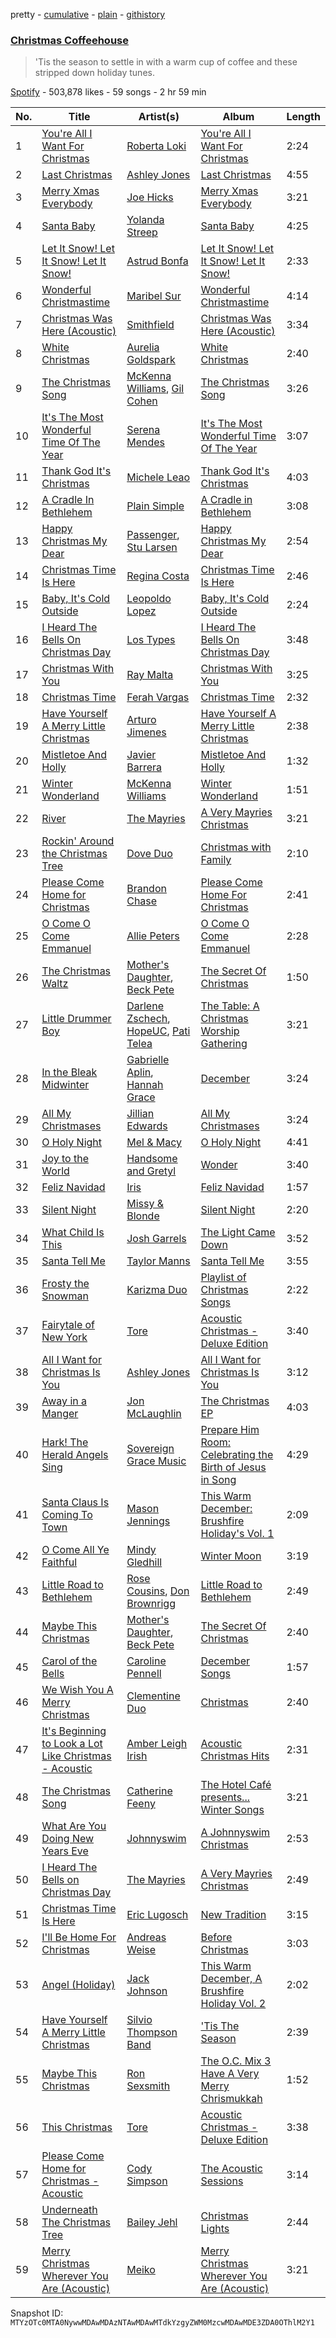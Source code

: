 pretty - [cumulative](/playlists/cumulative/37i9dQZF1DXb7KOnsvmh8V.md) - [plain](/playlists/plain/37i9dQZF1DXb7KOnsvmh8V) - [githistory](https://github.githistory.xyz/mackorone/spotify-playlist-archive/blob/main/playlists/plain/37i9dQZF1DXb7KOnsvmh8V)

### [Christmas Coffeehouse](https://open.spotify.com/playlist/37i9dQZF1DXb7KOnsvmh8V)

> 'Tis the season to settle in with a warm cup of coffee and these stripped down holiday tunes.

[Spotify](https://open.spotify.com/user/spotify) - 503,878 likes - 59 songs - 2 hr 59 min

| No. | Title | Artist(s) | Album | Length |
|---|---|---|---|---|
| 1 | [You're All I Want For Christmas](https://open.spotify.com/track/6k5yUgb2kSjiJtFWcAIswU) | [Roberta Loki](https://open.spotify.com/artist/69CSvWqSOjhUXBM8VcgbjB) | [You're All I Want For Christmas](https://open.spotify.com/album/0hz1EdPK295xrolats4Mae) | 2:24 |
| 2 | [Last Christmas](https://open.spotify.com/track/09j5YVh6DLMa09PRp51mrE) | [Ashley Jones](https://open.spotify.com/artist/5oZSkpd6njJYnWjqINJ0nJ) | [Last Christmas](https://open.spotify.com/album/6XgcGUqv9urCIlq4IVHDsK) | 4:55 |
| 3 | [Merry Xmas Everybody](https://open.spotify.com/track/0BQs8OCMlegB4Mlrx9nJA2) | [Joe Hicks](https://open.spotify.com/artist/0xwHtYTN6P4PtjLSzLV4U5) | [Merry Xmas Everybody](https://open.spotify.com/album/1A52lVGt4oJaXtI9FRxVvt) | 3:21 |
| 4 | [Santa Baby](https://open.spotify.com/track/3nkVBox3k8YpbVNyXKQinl) | [Yolanda Streep](https://open.spotify.com/artist/3RAcfMK8AOdXDGe5IM4CV8) | [Santa Baby](https://open.spotify.com/album/5UV2XfiAnmheoWWv7C3clA) | 4:25 |
| 5 | [Let It Snow! Let It Snow! Let It Snow!](https://open.spotify.com/track/5sfX5viYWYXqVAflX4F4zo) | [Astrud Bonfa](https://open.spotify.com/artist/0YYKO7hybCYf1mjeXDADA7) | [Let It Snow! Let It Snow! Let It Snow!](https://open.spotify.com/album/6eQfJN6mMzB3VAk80yZWmS) | 2:33 |
| 6 | [Wonderful Christmastime](https://open.spotify.com/track/7G1cFCMNKHixbmq9I8nRvh) | [Maribel Sur](https://open.spotify.com/artist/6RUOKxDTKgQE0baELaHJcf) | [Wonderful Christmastime](https://open.spotify.com/album/7Aw5Eeq7mSfQGqQj2bZT7V) | 4:14 |
| 7 | [Christmas Was Here \(Acoustic\)](https://open.spotify.com/track/17ZarY8dLJmPrn21tVirZw) | [Smithfield](https://open.spotify.com/artist/1aPmWgDU4JXEWg1d2BwH5M) | [Christmas Was Here \(Acoustic\)](https://open.spotify.com/album/6k1wuuV7p5ZNYvZzknYn7y) | 3:34 |
| 8 | [White Christmas](https://open.spotify.com/track/162vGpooHZzhRYDgmVL17b) | [Aurelia Goldspark](https://open.spotify.com/artist/23Vwx4SwKnBo2w3kAL32pW) | [White Christmas](https://open.spotify.com/album/0590p13JeOaXsRCl38lKPO) | 2:40 |
| 9 | [The Christmas Song](https://open.spotify.com/track/12CVNOsr1L3omtra5Z2Jmi) | [McKenna Williams](https://open.spotify.com/artist/03uZO3ld49qo2B5Y39Io05), [Gil Cohen](https://open.spotify.com/artist/3RIFM8s5jyChTKVnP0ZeDe) | [The Christmas Song](https://open.spotify.com/album/7M4I7btwjjSv6WIa3AxqH6) | 3:26 |
| 10 | [It's The Most Wonderful Time Of The Year](https://open.spotify.com/track/3sefGbSgty0fqgMwyMbrJt) | [Serena Mendes](https://open.spotify.com/artist/6NPbeRsuxTEwa7lMDnZLLz) | [It's The Most Wonderful Time Of The Year](https://open.spotify.com/album/5xd4V5XVWsHti76vti9Kq1) | 3:07 |
| 11 | [Thank God It's Christmas](https://open.spotify.com/track/3sSEbpbUVNnzU2sFZ81WAk) | [Michele Leao](https://open.spotify.com/artist/6FjXAOfjiavprwnGzY0YvF) | [Thank God It's Christmas](https://open.spotify.com/album/5eifKVwGfihPewkitHo5PS) | 4:03 |
| 12 | [A Cradle In Bethlehem](https://open.spotify.com/track/76JY0EcePnLePHMXuYSkvH) | [Plain Simple](https://open.spotify.com/artist/0XUcGC1QHkYmsVInVDjFad) | [A Cradle in Bethlehem](https://open.spotify.com/album/4riylNG00A6FG6CdVhb5hA) | 3:08 |
| 13 | [Happy Christmas My Dear](https://open.spotify.com/track/3z0GfQCW7MAyoqfGbuymvD) | [Passenger](https://open.spotify.com/artist/0gadJ2b9A4SKsB1RFkBb66), [Stu Larsen](https://open.spotify.com/artist/44M8i4BCwuBbmcQWwMaOfH) | [Happy Christmas My Dear](https://open.spotify.com/album/3CxBiwmyE6h2lMGevQqXNV) | 2:54 |
| 14 | [Christmas Time Is Here](https://open.spotify.com/track/3rAaVjaPoRvFjhKYN5FGEv) | [Regina Costa](https://open.spotify.com/artist/5HTYfcxPnPgnplg9GvUIEr) | [Christmas Time Is Here](https://open.spotify.com/album/411hIapXValKm4r5aFtJuM) | 2:46 |
| 15 | [Baby, It's Cold Outside](https://open.spotify.com/track/7jCljZFQGhUqK1dNPtfvMQ) | [Leopoldo Lopez](https://open.spotify.com/artist/4eiT8IHB1FaTzRyvkyyI3q) | [Baby, It's Cold Outside](https://open.spotify.com/album/3eSv2kdz0jDZl8Vx9Oiakt) | 2:24 |
| 16 | [I Heard The Bells On Christmas Day](https://open.spotify.com/track/6aWEvuBetOucUxhhTZImu4) | [Los Types](https://open.spotify.com/artist/1LhKDFwRnbRBPCc3BfA68N) | [I Heard The Bells On Christmas Day](https://open.spotify.com/album/3dNblZm8n6DDSJj9BdCQ1O) | 3:48 |
| 17 | [Christmas With You](https://open.spotify.com/track/2ysxVaEF9ZSbEMPXsmXRlC) | [Ray Malta](https://open.spotify.com/artist/4JJfhrczAyLrZVz8RMn9rt) | [Christmas With You](https://open.spotify.com/album/48ZgIU14VZj0dsXwm5lm36) | 3:25 |
| 18 | [Christmas Time](https://open.spotify.com/track/1TRNMWTrpFJMGwDMH9nFFz) | [Ferah Vargas](https://open.spotify.com/artist/7I2QqjVyk5dDrmPSiJgT1h) | [Christmas Time](https://open.spotify.com/album/2iIRXP2wEx1zdWwWHeqOBa) | 2:32 |
| 19 | [Have Yourself A Merry Little Christmas](https://open.spotify.com/track/4VPyVXkletmJazLZYe8qYj) | [Arturo Jimenes](https://open.spotify.com/artist/5YTMkCli769bhvfuUrjKbr) | [Have Yourself A Merry Little Christmas](https://open.spotify.com/album/1Yf9o4X5FNhNRbv9w6823j) | 2:38 |
| 20 | [Mistletoe And Holly](https://open.spotify.com/track/2hL5cuZFFKQWwNZvxGaUq4) | [Javier Barrera](https://open.spotify.com/artist/0rPKDNLYtijSxZYDwdOpN8) | [Mistletoe And Holly](https://open.spotify.com/album/0CFV9ymitdztEb9HcJsGhx) | 1:32 |
| 21 | [Winter Wonderland](https://open.spotify.com/track/2SslxBSZSqeyVRq9Mhd6uU) | [McKenna Williams](https://open.spotify.com/artist/03uZO3ld49qo2B5Y39Io05) | [Winter Wonderland](https://open.spotify.com/album/2pQFkne3QWb67GFH4Dr6cX) | 1:51 |
| 22 | [River](https://open.spotify.com/track/1FCIPUk1AitfTwOXlkwtO1) | [The Mayries](https://open.spotify.com/artist/38SWPOPO1YqxUPnT4AAoID) | [A Very Mayries Christmas](https://open.spotify.com/album/2hj3TtOFRw31Fzfumf4gB1) | 3:21 |
| 23 | [Rockin' Around the Christmas Tree](https://open.spotify.com/track/1SZWdpjpJohTC7GQWdIjdP) | [Dove Duo](https://open.spotify.com/artist/3pdh2stkH5UGGtDtLFCu0L) | [Christmas with Family](https://open.spotify.com/album/3zUBklY7foskgSTCkje02k) | 2:10 |
| 24 | [Please Come Home for Christmas](https://open.spotify.com/track/4W31Mtah0f28AW2fRBQpQq) | [Brandon Chase](https://open.spotify.com/artist/3qXWWITvZcTD1M2QmXszJK) | [Please Come Home For Christmas](https://open.spotify.com/album/3duk39Tee1A4VgvwPTjiu7) | 2:41 |
| 25 | [O Come O Come Emmanuel](https://open.spotify.com/track/5JJFGM9oYDkEfG3bNAFyk4) | [Allie Peters](https://open.spotify.com/artist/7l02oACaptr9EPNWrOTOyv) | [O Come O Come Emmanuel](https://open.spotify.com/album/1fJaVLPYThL95uLSG7SoAl) | 2:28 |
| 26 | [The Christmas Waltz](https://open.spotify.com/track/2QopSlvNVohyDbU1n185Rn) | [Mother's Daughter](https://open.spotify.com/artist/09AgPKJAS5Muco3pU4xh7k), [Beck Pete](https://open.spotify.com/artist/5hhVBlzS6hGuC1BNWANyyj) | [The Secret Of Christmas](https://open.spotify.com/album/6PkCw5bDn4bYlpmz3mKyQT) | 1:50 |
| 27 | [Little Drummer Boy](https://open.spotify.com/track/3W9Im5FFGBq3xJYZGnLUt8) | [Darlene Zschech](https://open.spotify.com/artist/6ZLy8YFk7VbamsI5qbYXtw), [HopeUC](https://open.spotify.com/artist/3SyP1meXisQhfM8Pe5CsRj), [Pati Telea](https://open.spotify.com/artist/437IsR6QfMq4NBoTvGUtfS) | [The Table: A Christmas Worship Gathering](https://open.spotify.com/album/2SrTNY6p2naLLr8NJGwYse) | 3:21 |
| 28 | [In the Bleak Midwinter](https://open.spotify.com/track/6eIlh4r8kaTAs3YQcSHkzu) | [Gabrielle Aplin](https://open.spotify.com/artist/3w6zswp5THsSKYLICUbDTZ), [Hannah Grace](https://open.spotify.com/artist/597GQ9dmhOQoBfqmfQINKB) | [December](https://open.spotify.com/album/7bzooZ5hpkaLmxvp4NKsnV) | 3:24 |
| 29 | [All My Christmases](https://open.spotify.com/track/7M3k7CQYsEOknxlCrXgj1D) | [Jillian Edwards](https://open.spotify.com/artist/6ctgu4FFlnNhMgrKiIzCxp) | [All My Christmases](https://open.spotify.com/album/1Oc0lXoyXZP6ed8otsHiQJ) | 3:24 |
| 30 | [O Holy Night](https://open.spotify.com/track/5arqSxhppG3SPzSQccc61Q) | [Mel & Macy](https://open.spotify.com/artist/332dMuxyefYaTqoo3k7oVk) | [O Holy Night](https://open.spotify.com/album/1hBZmVyxC8dHxPZpzL7Zwu) | 4:41 |
| 31 | [Joy to the World](https://open.spotify.com/track/0xc5KjVhHz4clU9sq0Kx0R) | [Handsome and Gretyl](https://open.spotify.com/artist/0iq2gAVITbmXak4aIiNre3) | [Wonder](https://open.spotify.com/album/4PQTPY07Isdve9WYAGUfjx) | 3:40 |
| 32 | [Feliz Navidad](https://open.spotify.com/track/4ODWSl1UJ6ok9t1RQOrD4p) | [Iris](https://open.spotify.com/artist/2kO5sbBJbD36k1hMbtJAca) | [Feliz Navidad](https://open.spotify.com/album/6p1lBmV93fLMOEVFLuTQdK) | 1:57 |
| 33 | [Silent Night](https://open.spotify.com/track/37t7M5Xwf3crTyBOdqiBCi) | [Missy & Blonde](https://open.spotify.com/artist/2XpEZIV9uuJY6pdhKAbuBh) | [Silent Night](https://open.spotify.com/album/328SvMtr6O6dahGr9QPSF9) | 2:20 |
| 34 | [What Child Is This](https://open.spotify.com/track/4vMeO6jafDMycnkrBvizrF) | [Josh Garrels](https://open.spotify.com/artist/16QSVsPKl743hu4U5C18R8) | [The Light Came Down](https://open.spotify.com/album/69jXtqUEHCVsB5geUWN1Yl) | 3:52 |
| 35 | [Santa Tell Me](https://open.spotify.com/track/2k5EzUIrgUtMa3dN6AG4h5) | [Taylor Manns](https://open.spotify.com/artist/008yUYD9avjHlXXmT47dz9) | [Santa Tell Me](https://open.spotify.com/album/3feETJ0kuaBvBkV3A01UWk) | 3:55 |
| 36 | [Frosty the Snowman](https://open.spotify.com/track/6P0YUPZfoluJU2zKkSUNVT) | [Karizma Duo](https://open.spotify.com/artist/4AG4GdKn7FmC3EPk8m6dxg) | [Playlist of Christmas Songs](https://open.spotify.com/album/13Gygts2YXzvvvCq1wIUql) | 2:22 |
| 37 | [Fairytale of New York](https://open.spotify.com/track/4mimSQ5z7B6qRGKke32S2k) | [Tore](https://open.spotify.com/artist/1GZrKwVL73MyDEr4bR9sRk) | [Acoustic Christmas \- Deluxe Edition](https://open.spotify.com/album/20PjNlTdOUYB2lIg5ipiA7) | 3:40 |
| 38 | [All I Want for Christmas Is You](https://open.spotify.com/track/4AeRtxiXa5Z6hakq6vTdrk) | [Ashley Jones](https://open.spotify.com/artist/5oZSkpd6njJYnWjqINJ0nJ) | [All I Want for Christmas Is You](https://open.spotify.com/album/474t5zcCFnsicUn3nNooel) | 3:12 |
| 39 | [Away in a Manger](https://open.spotify.com/track/0ijoOrD2bDk5O5OOZjZNP9) | [Jon McLaughlin](https://open.spotify.com/artist/6z29S0IoiBJpSMP8plyCj7) | [The Christmas EP](https://open.spotify.com/album/1paCT4WfqjlIk8VRfRQHjY) | 4:03 |
| 40 | [Hark! The Herald Angels Sing](https://open.spotify.com/track/6vZFk2jBqRItgyiVkY2YuH) | [Sovereign Grace Music](https://open.spotify.com/artist/6MYKRhEIKscR8qdGlvpk9y) | [Prepare Him Room: Celebrating the Birth of Jesus in Song](https://open.spotify.com/album/3HouSjml2OClLww1sAKA0W) | 4:29 |
| 41 | [Santa Claus Is Coming To Town](https://open.spotify.com/track/746iWihK3qguylWcOTmYlP) | [Mason Jennings](https://open.spotify.com/artist/6CQrZZn0g2ZNfIcXbi4pdo) | [This Warm December: Brushfire Holiday's Vol\. 1](https://open.spotify.com/album/4FVuqpZeRBz7h9e62TFViz) | 2:09 |
| 42 | [O Come All Ye Faithful](https://open.spotify.com/track/7cj29K87zylprbRPw6ITzw) | [Mindy Gledhill](https://open.spotify.com/artist/24gJ2GCq5zx1Mh08ZpmiSo) | [Winter Moon](https://open.spotify.com/album/4dxquygC3USLqSbmujUVIB) | 3:19 |
| 43 | [Little Road to Bethlehem](https://open.spotify.com/track/122NEAKQMTs9o19ghyz5L9) | [Rose Cousins](https://open.spotify.com/artist/3DIk8KcmVKTr4uGw3AuCtJ), [Don Brownrigg](https://open.spotify.com/artist/3is059epfwPYtkmzokUjPW) | [Little Road to Bethlehem](https://open.spotify.com/album/0NQLT0pT4KrGEQTQbr2QnB) | 2:49 |
| 44 | [Maybe This Christmas](https://open.spotify.com/track/0LUBUrff46sIknLO4Kupup) | [Mother's Daughter](https://open.spotify.com/artist/09AgPKJAS5Muco3pU4xh7k), [Beck Pete](https://open.spotify.com/artist/5hhVBlzS6hGuC1BNWANyyj) | [The Secret Of Christmas](https://open.spotify.com/album/6PkCw5bDn4bYlpmz3mKyQT) | 2:40 |
| 45 | [Carol of the Bells](https://open.spotify.com/track/0mZa0SSpNscGBpmXT5iKk4) | [Caroline Pennell](https://open.spotify.com/artist/0cZPTEmf3mlwj5kjVXR4po) | [December Songs](https://open.spotify.com/album/1FA4hRu48DNpVQQiEWmra3) | 1:57 |
| 46 | [We Wish You A Merry Christmas](https://open.spotify.com/track/7F1TSO5pw6jCnCtAUW4JmI) | [Clementine Duo](https://open.spotify.com/artist/4s6YWKUwngB7oxE6CPWsW2) | [Christmas](https://open.spotify.com/album/6LIX8A6r9r6hbaHI1nkOFo) | 2:40 |
| 47 | [It's Beginning to Look a Lot Like Christmas \- Acoustic](https://open.spotify.com/track/3rQHAo2HnOxYvipyx8ATmk) | [Amber Leigh Irish](https://open.spotify.com/artist/1uuV1avDy9Eup5gYHXVG05) | [Acoustic Christmas Hits](https://open.spotify.com/album/4UFm1ArDoNI3M4opS9JF1g) | 2:31 |
| 48 | [The Christmas Song](https://open.spotify.com/track/3CXCy292csbL8S8X2DOnxT) | [Catherine Feeny](https://open.spotify.com/artist/2PKUc5LXsZNjqOpAZKcFgz) | [The Hotel Café presents..\. Winter Songs](https://open.spotify.com/album/4fhTdBtyYkBi1pJpfSLRad) | 3:21 |
| 49 | [What Are You Doing New Years Eve](https://open.spotify.com/track/5HhcXgRU7kYszL7OQZtNlc) | [Johnnyswim](https://open.spotify.com/artist/4igDSX1kgfWbVTDCywcBGm) | [A Johnnyswim Christmas](https://open.spotify.com/album/4NVnwX1oas9B9zHSX8xwfD) | 2:53 |
| 50 | [I Heard The Bells on Christmas Day](https://open.spotify.com/track/1C7WXnqr5h8woxzYk4cCh1) | [The Mayries](https://open.spotify.com/artist/38SWPOPO1YqxUPnT4AAoID) | [A Very Mayries Christmas](https://open.spotify.com/album/2hj3TtOFRw31Fzfumf4gB1) | 2:49 |
| 51 | [Christmas Time Is Here](https://open.spotify.com/track/0mg3yp3E0yRfR8YtxcnAM3) | [Eric Lugosch](https://open.spotify.com/artist/5ZYM9VdgNhpltopFyFVLWc) | [New Tradition](https://open.spotify.com/album/6yKENjFqosRxw5cLw3GO9X) | 3:15 |
| 52 | [I'll Be Home For Christmas](https://open.spotify.com/track/24R1qc77L7eb38XKBFIfEN) | [Andreas Weise](https://open.spotify.com/artist/0G74PWccc2UbEEHNKVVaKB) | [Before Christmas](https://open.spotify.com/album/2NCP9hd23zIKGnjueQT3SR) | 3:03 |
| 53 | [Angel \(Holiday\)](https://open.spotify.com/track/5mb6YQWIVJ44alLjCZmGTT) | [Jack Johnson](https://open.spotify.com/artist/3GBPw9NK25X1Wt2OUvOwY3) | [This Warm December, A Brushfire Holiday Vol\. 2](https://open.spotify.com/album/4dTpeR3SNPSp77CztAXT7T) | 2:02 |
| 54 | [Have Yourself A Merry Little Christmas](https://open.spotify.com/track/4EMFafiPV0WM7ogBpJbfzO) | [Silvio Thompson Band](https://open.spotify.com/artist/0lnYAYDUAQD1kWQ5lvD08C) | ['Tis The Season](https://open.spotify.com/album/47BNK2T9N8W3XmdQDgIrdZ) | 2:39 |
| 55 | [Maybe This Christmas](https://open.spotify.com/track/3TrwJl33jfgEJDdwpSa2lK) | [Ron Sexsmith](https://open.spotify.com/artist/2wXBWJhbm1gfEVjyEEuhDH) | [The O.C\. Mix 3 Have A Very Merry Chrismukkah](https://open.spotify.com/album/6NIY572otUHYWANBBa4fiq) | 1:52 |
| 56 | [This Christmas](https://open.spotify.com/track/5TE14896R7FuZQ6wPgORl6) | [Tore](https://open.spotify.com/artist/1GZrKwVL73MyDEr4bR9sRk) | [Acoustic Christmas \- Deluxe Edition](https://open.spotify.com/album/20PjNlTdOUYB2lIg5ipiA7) | 3:38 |
| 57 | [Please Come Home for Christmas \- Acoustic](https://open.spotify.com/track/09Qu2q7DsZ3DRQVn8TwNEL) | [Cody Simpson](https://open.spotify.com/artist/79Xp2rRN7wdsaTJgttdX3K) | [The Acoustic Sessions](https://open.spotify.com/album/1m8phO2wWxsofIP9VSnkFz) | 3:14 |
| 58 | [Underneath The Christmas Tree](https://open.spotify.com/track/5uqci5rtzYQXraMi5UifJm) | [Bailey Jehl](https://open.spotify.com/artist/3HX0wFvwBn3wbxrtHuEUus) | [Christmas Lights](https://open.spotify.com/album/0SQXEEtNIYg1Ar5rX0OND9) | 2:44 |
| 59 | [Merry Christmas Wherever You Are \(Acoustic\)](https://open.spotify.com/track/3teWqnWLFpJ6RquvJzwG4O) | [Meiko](https://open.spotify.com/artist/6tW9jWf8lpuzDzAdVMvNMV) | [Merry Christmas Wherever You Are \(Acoustic\)](https://open.spotify.com/album/6STtqwEkgI7Kqvwem94mZv) | 3:21 |

Snapshot ID: `MTYzOTc0MTA0NywwMDAwMDAzNTAwMDAwMTdkYzgyZWM0MzcwMDAwMDE3ZDA0OThlM2Y1`
